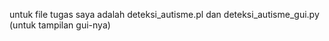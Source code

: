 <p>untuk file tugas saya adalah deteksi_autisme.pl dan deteksi_autisme_gui.py (untuk tampilan gui-nya) </p>
